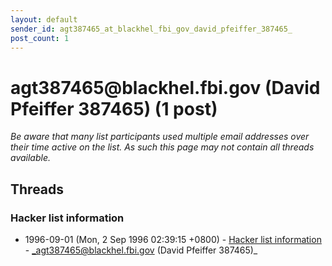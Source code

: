 ```yaml
---
layout: default
sender_id: agt387465_at_blackhel_fbi_gov_david_pfeiffer_387465_
post_count: 1
---
```


# agt387465<span>@</span>blackhel.fbi.gov (David Pfeiffer 387465) (1 post)

_Be aware that many list participants used multiple email addresses over their time active on the list. As such this page may not contain all threads available._

## Threads

### Hacker list information
+ 1996-09-01 (Mon, 2 Sep 1996 02:39:15 +0800) - [Hacker list information](/archive/1996/09/0f533ed2e299c5222dd47e4542dde2b7a73ac8273d292a10f797ecd34e065a5e) - _agt387465@blackhel.fbi.gov (David Pfeiffer 387465)_

